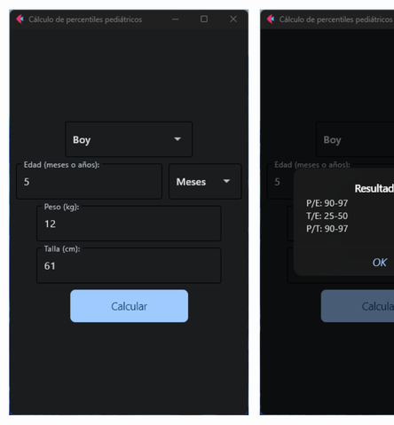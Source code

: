 <div style="display: flex; justify-content: center; align-items: center; height: 100vh; width: 100vw;">
  <img src="assets/Screenshot 1.png" alt="Screenshot 1.png" style="width: 45%; margin: 0 10px;">
  <img src="assets/Screenshot 2.png" alt="Screenshot 1.png" style="width: 45%; margin: 0 10px;">
</div>

 ## Features
 This code is a calculator for pediatric percentiles, specifically for the weight-for-age, height-for-age, and weight-for-height percentiles. It takes in the child's sex, age (in months or years), height, and weight as inputs and returns the corresponding percentile values.
# Getting Started with Pediatric Percentile Calculator

## Installation

### 1. Clone the repository
```
git clone https://github.com/yosbelm/pediatric_percentile_calculator.git
```
### 2. Install dependencies
```
cd pediatric_percentile_calculator
pip install -r requirements.txt
```

### 3. Run the application
```
python main.py
```
# Contributing
 Contributions are welcome! Fork the repository and submit a pull request. :)

